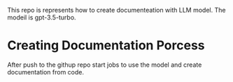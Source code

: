 This repo is represents how to create documenteation with LLM model. 
The modeil is gpt-3.5-turbo. 

# Creating Documentation Porcess

After push to the githup repo start jobs to use the model and create documentation from code. 

